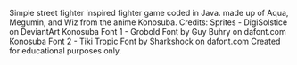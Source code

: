 Simple street fighter inspired fighter game coded in Java. made up of Aqua, Megumin, and Wiz from the anime Konosuba. 
Credits: 
Sprites - DigiSolstice on DeviantArt
Konosuba Font 1 - Grobold Font by Guy Buhry on dafont.com
Konosuba Font 2 - Tiki Tropic Font by Sharkshock on dafont.com
Created for educational purposes only.
